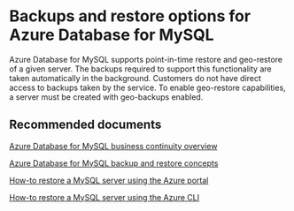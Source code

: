 <properties
	pageTitle="Backups and restore options for Azure Database for MySQL"
	description="Backups and restore options for Azure Database for MySQL"
	service="microsoft.dbformysql"
	resource="servers"
	authors="janeng"
	displayOrder="2"
	selfHelpType="resource"
	supportTopicIds="32628381"
	resourceTags="servers, databases"
	productPesIds="16221"
	cloudEnvironments="public"
	articleId="6593edfc-3e01-44e4-a125-8c47e7748b7b"
/>

# Backups and restore options for Azure Database for MySQL

Azure Database for MySQL supports point-in-time restore and geo-restore of a given server. The backups required to support this functionality are taken automatically in the background. Customers do not have direct access to backups taken by the service. To enable geo-restore capabilities, a server must be created with geo-backups enabled.

## **Recommended documents**

[Azure Database for MySQL business continuity overview](https://docs.microsoft.com/azure/mysql/concepts-business-continuity)<br>

[Azure Database for MySQL backup and restore concepts](https://docs.microsoft.com/azure/mysql/concepts-backup)<br>

[How-to restore a MySQL server using the Azure portal](https://docs.microsoft.com/azure/mysql/howto-restore-server-portal)<br>

[How-to restore a MySQL server using the Azure CLI](https://docs.microsoft.com/azure/mysql/howto-restore-server-cli)
